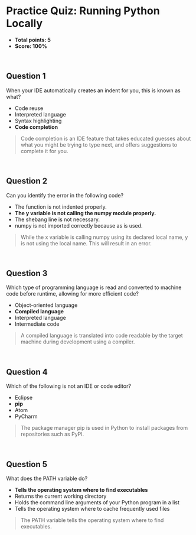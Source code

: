 # Practice Quiz: Running Python Locally
* **Total points: 5**
* **Score: 100%**

<br>

## Question 1

When your IDE automatically creates an indent for you, this is known as what?

* Code reuse
* Interpreted language
* Syntax highlighting
* **Code completion**

> Code completion is an IDE feature that takes educated guesses about what you might be trying to type next, and offers suggestions to complete it for you.

<br>

## Question 2

Can you identify the error in the following code?

* The function is not indented properly.
* **The y variable is not calling the numpy module properly.**
* The shebang line is not necessary.
* numpy is not imported correctly because as is used.

> While the x variable is calling numpy using its declared local name, y is not using the local name. This will result in an error.

<br>

## Question 3

Which type of programming language is read and converted to machine code before runtime, allowing for more efficient code?

* Object-oriented language
* **Compiled language**
* Interpreted language
* Intermediate code

> A compiled language is translated into code readable by the target machine during development using a compiler.

<br>

## Question 4

Which of the following is not an IDE or code editor?

* Eclipse
* **pip**
* Atom
* PyCharm

> The package manager pip is used in Python to install packages from repositories such as PyPI.

<br>

## Question 5

What does the PATH variable do?

* **Tells the operating system where to find executables**
* Returns the current working directory
* Holds the command line arguments of your Python program in a list
* Tells the operating system where to cache frequently used files

> The PATH variable tells the operating system where to find executables.